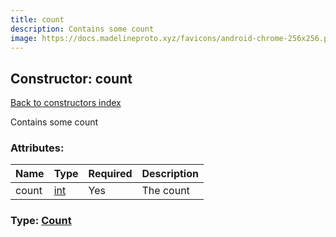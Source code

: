 ```yaml
---
title: count
description: Contains some count
image: https://docs.madelineproto.xyz/favicons/android-chrome-256x256.png
---
```

## Constructor: count  
[Back to constructors index](index.md)



Contains some count

### Attributes:

| Name     |    Type       | Required | Description |
|----------|---------------|----------|-------------|
|count|[int](../types/int.md) | Yes|The count|



### Type: [Count](../types/Count.md)


